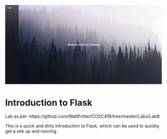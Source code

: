 ![alt text](https://raw.githubusercontent.com/Routable/FlaskIntroduction/master/Capture.PNG)
<h1>Introduction to Flask</h1>
Lab as per: https://github.com/MattFritter/COSC419/tree/master/Labs/Lab8

This is a quick and dirty introduction to Flask, which can be used to quickly get a site up and running. 


